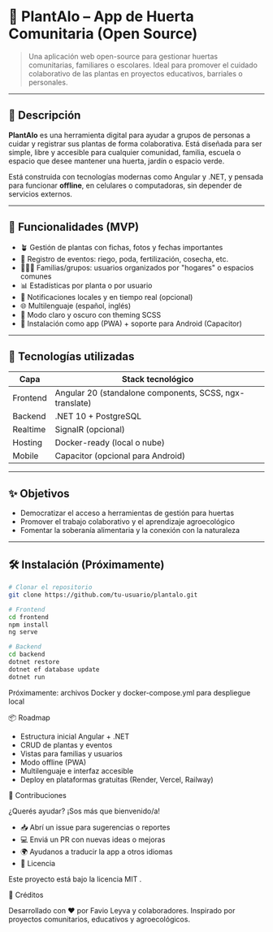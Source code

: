# 🌱 PlantAlo – App de Huerta Comunitaria (Open Source)

> Una aplicación web open-source para gestionar huertas comunitarias, familiares o escolares. Ideal para promover el cuidado colaborativo de las plantas en proyectos educativos, barriales o personales.

---

## 🧠 Descripción

**PlantAlo** es una herramienta digital para ayudar a grupos de personas a cuidar y registrar sus plantas de forma colaborativa. Está diseñada para ser simple, libre y accesible para cualquier comunidad, familia, escuela o espacio que desee mantener una huerta, jardín o espacio verde.

Está construida con tecnologías modernas como Angular y .NET, y pensada para funcionar **offline**, en celulares o computadoras, sin depender de servicios externos.

---

## 🚀 Funcionalidades (MVP)

- 🪴 Gestión de plantas con fichas, fotos y fechas importantes  
- 📅 Registro de eventos: riego, poda, fertilización, cosecha, etc.  
- 👨‍👩‍👧 Familias/grupos: usuarios organizados por "hogares" o espacios comunes  
- 📊 Estadísticas por planta o por usuario  
- 🔔 Notificaciones locales y en tiempo real (opcional)  
- 🌐 Multilenguaje (español, inglés)  
- 🎨 Modo claro y oscuro con theming SCSS  
- 📱 Instalación como app (PWA) + soporte para Android (Capacitor)

---

## 🧱 Tecnologías utilizadas

| Capa         | Stack tecnológico                           |
|--------------|----------------------------------------------|
| Frontend     | Angular 20 (standalone components, SCSS, ngx-translate) |
| Backend      | .NET 10 + PostgreSQL                          |
| Realtime     | SignalR (opcional)                           |
| Hosting      | Docker-ready (local o nube)                  |
| Mobile       | Capacitor (opcional para Android)            |

---

## ✨ Objetivos

- Democratizar el acceso a herramientas de gestión para huertas
- Promover el trabajo colaborativo y el aprendizaje agroecológico
- Fomentar la soberanía alimentaria y la conexión con la naturaleza

---

## 🛠️ Instalación (Próximamente)

```bash
# Clonar el repositorio
git clone https://github.com/tu-usuario/plantalo.git

# Frontend
cd frontend
npm install
ng serve

# Backend
cd backend
dotnet restore
dotnet ef database update
dotnet run
```

Próximamente: archivos Docker y docker-compose.yml para despliegue local

📦 Roadmap
- Estructura inicial Angular + .NET
-  CRUD de plantas y eventos
-  Vistas para familias y usuarios
-  Modo offline (PWA)
-  Multilenguaje e interfaz accesible
-  Deploy en plataformas gratuitas (Render, Vercel, Railway)

🤝 Contribuciones

¿Querés ayudar? ¡Sos más que bienvenido/a!
- 📥 Abrí un issue para sugerencias o reportes
- 💻 Enviá un PR con nuevas ideas o mejoras
- 🌍 Ayudanos a traducir la app a otros idiomas
- 📄 Licencia

Este proyecto está bajo la licencia MIT
.

💚 Créditos

Desarrollado con ❤️ por Favio Leyva
 y colaboradores.
Inspirado por proyectos comunitarios, educativos y agroecológicos.

